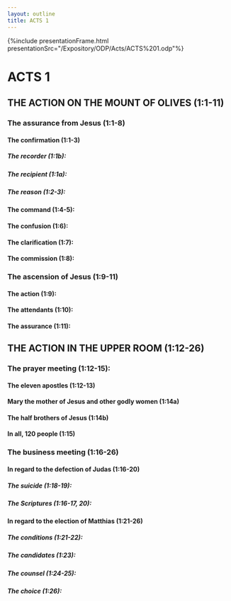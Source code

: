 ```yaml
---
layout: outline
title: ACTS 1
---
```

{%include presentationFrame.html presentationSrc="/Expository/ODP/Acts/ACTS%201.odp"%}

# ACTS 1 
## THE ACTION ON THE MOUNT OF OLIVES (1:1-11) 
###  The assurance from Jesus (1:1-8) 
####  The confirmation (1:1-3) 
#####  The recorder (1:1b): 
#####  The recipient (1:1a): 
#####  The reason (1:2-3): 
####  The command (1:4-5): 
####  The confusion (1:6): 
####  The clarification (1:7): 
####  The commission (1:8): 
###  The ascension of Jesus (1:9-11) 
####  The action (1:9): 
####  The attendants (1:10): 
####  The assurance (1:11): 
## THE ACTION IN THE UPPER ROOM (1:12-26) 
###  The prayer meeting (1:12-15): 
####  The eleven apostles (1:12-13) 
####  Mary the mother of Jesus and other godly women (1:14a) 
####  The half brothers of Jesus (1:14b) 
####  In all, 120 people (1:15) 
###  The business meeting (1:16-26) 
####  In regard to the defection of Judas (1:16-20) 
#####  The suicide (1:18-19): 
#####  The Scriptures (1:16-17, 20): 
####  In regard to the election of Matthias (1:21-26) 
#####  The conditions (1:21-22): 
#####  The candidates (1:23): 
#####  The counsel (1:24-25): 
#####  The choice (1:26): 
